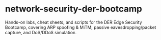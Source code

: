 # network-security-der-bootcamp
Hands-on labs, cheat sheets, and scripts for the DER Edge Security Bootcamp, covering ARP spoofing &amp; MiTM, passive eavesdropping/packet capture, and DoS/DDoS simulation.
